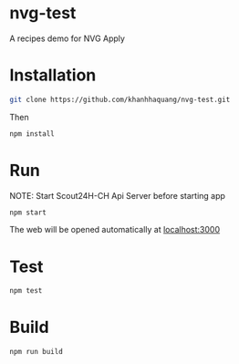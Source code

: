 # nvg-test

A recipes demo for NVG Apply

# Installation

```sh
git clone https://github.com/khanhhaquang/nvg-test.git
```

Then

```sh
npm install
```

# Run

NOTE: Start Scout24H-CH Api Server before starting app

```sh
npm start
```

The web will be opened automatically at [localhost:3000](http://localhost:3000)

# Test

```sh
npm test
```

# Build

```sh
npm run build
```
